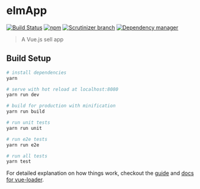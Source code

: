 # elmApp
[![Build Status](https://travis-ci.org/varandrew/vue2.0-elm-App.svg?branch=master)](https://travis-ci.org/varandrew/vue2.0-elm-App)
[![npm](https://img.shields.io/npm/v/npm.svg)](https://github.com/VarAndrewChen/vue2.0-elm-App)
[![Scrutinizer branch](https://img.shields.io/scrutinizer/coverage/g/phpmyadmin/phpmyadmin/master.svg)](https://github.com/VarAndrewChen/vue2.0-elm-App)
[![Dependency manager](https://david-dm.org/VarAndrewChen/vue2.0-elm-App.svg)](https://david-dm.org/VarAndrewChen/vue2.0-elm-App)
> A Vue.js sell app

## Build Setup

``` bash
# install dependencies
yarn

# serve with hot reload at localhost:8080
yarn run dev

# build for production with minification
yarn run build

# run unit tests
yarn run unit

# run e2e tests
yarn run e2e

# run all tests
yarn test
```

For detailed explanation on how things work, checkout the [guide](http://vuejs-templates.github.io/webpack/) and [docs for vue-loader](http://vuejs.github.io/vue-loader).
